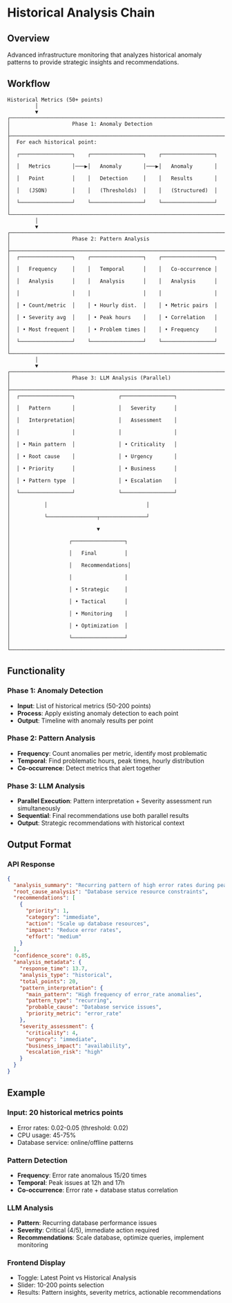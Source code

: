 # Historical Analysis Chain

## Overview

Advanced infrastructure monitoring that analyzes historical anomaly patterns to provide strategic insights and recommendations.

## Workflow

```
Historical Metrics (50+ points)
         │
         ▼
┌─────────────────────────────────────────────────────────────────────────────┐
│                    Phase 1: Anomaly Detection                               │
├─────────────────────────────────────────────────────────────────────────────┤
│  For each historical point:                                                 │
│  ┌─────────────────┐    ┌─────────────────┐    ┌─────────────────┐        │
│  │   Metrics       │───▶│   Anomaly       │───▶│   Anomaly       │        │
│  │   Point         │    │   Detection     │    │   Results       │        │
│  │   (JSON)        │    │   (Thresholds)  │    │   (Structured)  │        │
│  └─────────────────┘    └─────────────────┘    └─────────────────┘        │
└─────────────────────────────────────────────────────────────────────────────┘
         │
         ▼
┌─────────────────────────────────────────────────────────────────────────────┐
│                    Phase 2: Pattern Analysis                                │
├─────────────────────────────────────────────────────────────────────────────┤
│  ┌─────────────────┐    ┌─────────────────┐    ┌─────────────────┐        │
│  │   Frequency     │    │   Temporal      │    │   Co-occurrence │        │
│  │   Analysis      │    │   Analysis      │    │   Analysis      │        │
│  │                 │    │                 │    │                 │        │
│  │ • Count/metric  │    │ • Hourly dist.  │    │ • Metric pairs  │        │
│  │ • Severity avg  │    │ • Peak hours    │    │ • Correlation   │        │
│  │ • Most frequent │    │ • Problem times │    │ • Frequency     │        │
│  └─────────────────┘    └─────────────────┘    └─────────────────┘        │
└─────────────────────────────────────────────────────────────────────────────┘
         │
         ▼
┌─────────────────────────────────────────────────────────────────────────────┐
│                    Phase 3: LLM Analysis (Parallel)                        │
├─────────────────────────────────────────────────────────────────────────────┤
│  ┌─────────────────┐              ┌─────────────────┐                      │
│  │   Pattern       │              │   Severity      │                      │
│  │   Interpretation│              │   Assessment    │                      │
│  │                 │              │                 │                      │
│  │ • Main pattern  │              │ • Criticality   │                      │
│  │ • Root cause    │              │ • Urgency       │                      │
│  │ • Priority      │              │ • Business      │                      │
│  │ • Pattern type  │              │ • Escalation    │                      │
│  └─────────────────┘              └─────────────────┘                      │
│           │                                │                               │
│           └────────────────┬───────────────┘                               │
│                            ▼                                               │
│                   ┌─────────────────┐                                      │
│                   │   Final         │                                      │
│                   │   Recommendations│                                      │
│                   │                 │                                      │
│                   │ • Strategic     │                                      │
│                   │ • Tactical      │                                      │
│                   │ • Monitoring    │                                      │
│                   │ • Optimization  │                                      │
│                   └─────────────────┘                                      │
└─────────────────────────────────────────────────────────────────────────────┘
```

## Functionality

### Phase 1: Anomaly Detection
- **Input**: List of historical metrics (50-200 points)
- **Process**: Apply existing anomaly detection to each point
- **Output**: Timeline with anomaly results per point

### Phase 2: Pattern Analysis
- **Frequency**: Count anomalies per metric, identify most problematic
- **Temporal**: Find problematic hours, peak times, hourly distribution
- **Co-occurrence**: Detect metrics that alert together

### Phase 3: LLM Analysis
- **Parallel Execution**: Pattern interpretation + Severity assessment run simultaneously
- **Sequential**: Final recommendations use both parallel results
- **Output**: Strategic recommendations with historical context

## Output Format

### API Response
```json
{
  "analysis_summary": "Recurring pattern of high error rates during peak hours",
  "root_cause_analysis": "Database service resource constraints",
  "recommendations": [
    {
      "priority": 1,
      "category": "immediate",
      "action": "Scale up database resources",
      "impact": "Reduce error rates",
      "effort": "medium"
    }
  ],
  "confidence_score": 0.85,
  "analysis_metadata": {
    "response_time": 13.7,
    "analysis_type": "historical",
    "total_points": 20,
    "pattern_interpretation": {
      "main_pattern": "High frequency of error_rate anomalies",
      "pattern_type": "recurring",
      "probable_cause": "Database service issues",
      "priority_metric": "error_rate"
    },
    "severity_assessment": {
      "criticality": 4,
      "urgency": "immediate",
      "business_impact": "availability",
      "escalation_risk": "high"
    }
  }
}
```

## Example

### Input: 20 historical metrics points
- Error rates: 0.02-0.05 (threshold: 0.02)
- CPU usage: 45-75%
- Database service: online/offline patterns

### Pattern Detection
- **Frequency**: Error rate anomalous 15/20 times
- **Temporal**: Peak issues at 12h and 17h
- **Co-occurrence**: Error rate + database status correlation

### LLM Analysis
- **Pattern**: Recurring database performance issues
- **Severity**: Critical (4/5), immediate action required
- **Recommendations**: Scale database, optimize queries, implement monitoring

### Frontend Display
- Toggle: Latest Point vs Historical Analysis
- Slider: 10-200 points selection
- Results: Pattern insights, severity metrics, actionable recommendations 